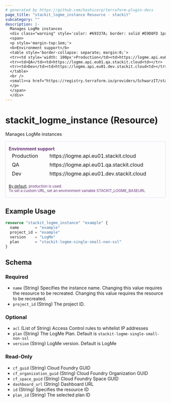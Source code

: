 ```yaml
---
# generated by https://github.com/hashicorp/terraform-plugin-docs
page_title: "stackit_logme_instance Resource - stackit"
subcategory: ""
description: |-
  Manages LogMe instances
  <div class="warning" style='color: #69337A; border: solid #E9D8FD 1px; border-radius: 4px; padding-left:0.7em;margin-top:5px;'>
  <span>
  <p style='margin-top:1em;'>
  <b>Environment support</b>
  <table style='border-collapse: separate; margin:0;'>
  <tr><td style='width: 100px'>Production</td><td>https://logme.api.eu01.stackit.cloud<td></tr>
  <tr><td>QA</td><td>https://logme.api.eu01.qa.stackit.cloud<td></tr>
  <tr><td>Dev</td><td>https://logme.api.eu01.dev.stackit.cloud<td></tr>
  </table>
  <br />
  <small><a href="https://registry.terraform.io/providers/SchwarzIT/stackit/latest/docs#environment">By default</a>, production is used.<br />To set a custom URL, set an environment variable STACKIT_LOGME_BASEURL</small>
  </p>
  </span>
  </div>
---
```


# stackit_logme_instance (Resource)

Manages LogMe instances


<div class="warning" style='color: #69337A; border: solid #E9D8FD 1px; border-radius: 4px; padding-left:0.7em;margin-top:5px;'>
<span>
<p style='margin-top:1em;'>
<b>Environment support</b>
<table style='border-collapse: separate; margin:0;'>
<tr><td style='width: 100px'>Production</td><td>https://logme.api.eu01.stackit.cloud<td></tr>
<tr><td>QA</td><td>https://logme.api.eu01.qa.stackit.cloud<td></tr>
<tr><td>Dev</td><td>https://logme.api.eu01.dev.stackit.cloud<td></tr>
</table>
<br />
<small><a href="https://registry.terraform.io/providers/SchwarzIT/stackit/latest/docs#environment">By default</a>, production is used.<br />To set a custom URL, set an environment variable STACKIT_LOGME_BASEURL</small>
</p>
</span>
</div>

## Example Usage

```terraform
resource "stackit_logme_instance" "example" {
  name       = "example"
  project_id = "example"
  version    = "LogMe"
  plan       = "stackit-logme-single-small-non-ssl"
}
```

<!-- schema generated by tfplugindocs -->
## Schema

### Required

- `name` (String) Specifies the instance name. Changing this value requires the resource to be recreated. Changing this value requires the resource to be recreated.
- `project_id` (String) The project ID.

### Optional

- `acl` (List of String) Access Control rules to whitelist IP addresses
- `plan` (String) The LogMe Plan. Default is `stackit-logme-single-small-non-ssl`
- `version` (String) LogMe version. Default is LogMe

### Read-Only

- `cf_guid` (String) Cloud Foundry GUID
- `cf_organization_guid` (String) Cloud Foundry Organization GUID
- `cf_space_guid` (String) Cloud Foundry Space GUID
- `dashboard_url` (String) Dashboard URL
- `id` (String) Specifies the resource ID
- `plan_id` (String) The selected plan ID


